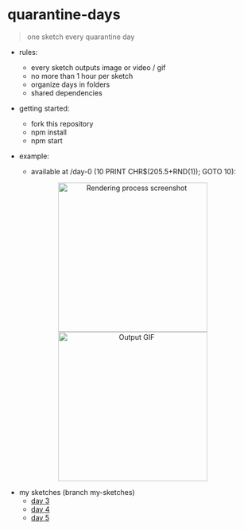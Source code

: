 # quarantine-days
> one sketch every quarantine day

- rules:
  - every sketch outputs image or video / gif
  - no more than 1 hour per sketch
  - organize days in folders
  - shared dependencies

- getting started:
  - fork this repository
  - npm install
  - npm start

- example:
  - available at /day-0 (10 PRINT CHR$(205.5+RND(1)); GOTO 10):
  
<p align="center">
  <img src="https://github.com/roquef/quarantine-days/blob/master/day-0/screenshot.PNG?raw=true" height="300" alt="Rendering process screenshot"/> <img src="https://github.com/roquef/quarantine-days/blob/master/day-0/Day%2000%202020-02-19%2013_01_17.gif?raw=true" height="300" alt="Output GIF"/>
</p>
 
- my sketches (branch my-sketches)
  - [day 3](https://roquef.github.io/qdays/day-3/)
  - [day 4](https://roquef.github.io/qdays/day-4/)
  - [day 5](https://roquef.github.io/qdays/day-5/)
